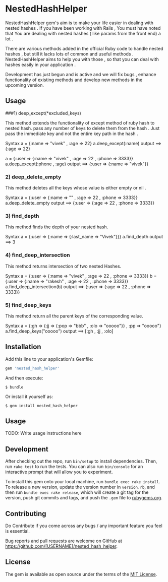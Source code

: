 # NestedHashHelper

NestedHashHelper gem's aim is to make your life easier in dealing with nested hashes . If you have been working with Rails , You must have noted that You are dealing with nested hashes ( like params from the front end) a lot . 

There are various methods added in the official Ruby code to handle nested hashes , but still it lacks lots of common and useful methods . NestedHashHelper aims to help you with those , so that you can deal with hashes easily in your application . 

Development has just begun and is active and we will fix bugs , enhance functionality of existing methods and develop new methods in the upcoming version.

## Usage

###1) deep_except(*excluded_keys)
   
  This method extends the functionality of except method of ruby hash to nested hash. pass any number of keys to delete them from the hash . Just pass the immediate key and not the entire key path in the hash . 

  Syntax 
  a = {:name => "vivek" , :age => 22}
  a.deep_except(:name)
  output ==> {:age => 22}


  a = {:user => {:name => "vivek" , :age => 22 , :phone => 3333}}
  a.deep_except(:phone , :age)
  output ==> {:user => {:name => "vivek"}}



### 2) deep_delete_empty
   
   This method deletes all the keys whose value is either empty or nil .

  Syntax 
   a =  {:user => {:name => "" , :age => 22 , :phone => 3333}}    
   a.deep_delete_empty
   output ==> {:user => {:age => 22 , :phone => 3333}}  



### 3) find_depth

   This method finds the depth of your nested hash.

  Syntax 
  a = {:user => {:name => {:last_name => "Vivek"}}}
  a.find_depth
  output ==> 3


### 4) find_deep_intersection

  This method returns intersection of two nested Hashes.

   Syntax 
   a = {:user => {:name => "vivek" , :age => 22 , :phone => 3333}}
   b = {:user => {:name => "rakesh" , :age => 22 , :phone => 3333}}
   a.find_deep_intersection(b)
   output ==> {:user => {:age => 22 , :phone => 3333}}


### 5) find_deep_keys
 
  This method return all the parent keys of the corresponding value.


  Syntax 
   a = {:gh => {:jj => {:pop => "bbb" , :olo => "ooooo"}} , :pp => "ooooo"}
   a.find_deep_keys("ooooo")
   output ==> [:gh , :jj , :olo]  


## Installation

Add this line to your application's Gemfile:

```ruby
gem 'nested_hash_helper'
```

And then execute:

    $ bundle

Or install it yourself as:

    $ gem install nested_hash_helper

## Usage

TODO: Write usage instructions here

## Development

After checking out the repo, run `bin/setup` to install dependencies. Then, run `rake test` to run the tests. You can also run `bin/console` for an interactive prompt that will allow you to experiment.

To install this gem onto your local machine, run `bundle exec rake install`. To release a new version, update the version number in `version.rb`, and then run `bundle exec rake release`, which will create a git tag for the version, push git commits and tags, and push the `.gem` file to [rubygems.org](https://rubygems.org).

## Contributing

Do Contribute if you come across any bugs / any important feature you feel is essential.

Bug reports and pull requests are welcome on GitHub at https://github.com/[USERNAME]/nested_hash_helper.


## License

The gem is available as open source under the terms of the [MIT License](http://opensource.org/licenses/MIT).

